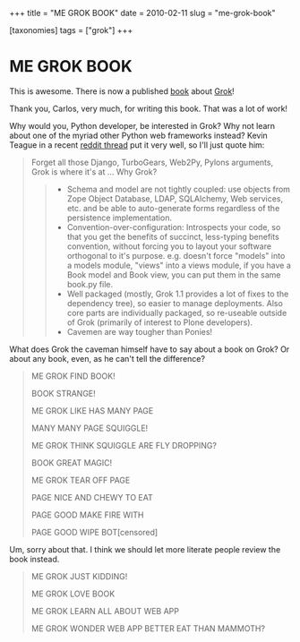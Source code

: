 +++
title = "ME GROK BOOK"
date = 2010-02-11
slug = "me-grok-book"

[taxonomies]
tags = ["grok"]
+++

# ME GROK BOOK

This is awesome. There is now a published
[book](http://www.packtpub.com/grok-1-0-web-development/book?utm_source=faassen.n--tree.net&utm_medium=bookrev&utm_content=blog&utm_campaign=mdb_002451)
about [Grok](http://grok.zope.org)!

Thank you, Carlos, very much, for writing this book. That was a lot of
work!

Why would you, Python developer, be interested in Grok? Why not learn
about one of the myriad other Python web frameworks instead? Kevin
Teague in a recent [reddit
thread](http://www.reddit.com/r/Python/comments/b0hhk/grok_10_web_development_book_published/c0kbwlo)
put it very well, so I'll just quote him:

> Forget all those Django, TurboGears, Web2Py, Pylons arguments, Grok is
> where it's at ... Why Grok?
>
> > - Schema and model are not tightly coupled: use objects from Zope
> >   Object Database, LDAP, SQLAlchemy, Web services, etc. and be able
> >   to auto-generate forms regardless of the persistence
> >   implementation.
> > - Convention-over-configuration: Introspects your code, so that you
> >   get the benefits of succinct, less-typing benefits convention,
> >   without forcing you to layout your software orthogonal to it's
> >   purpose. e.g. doesn't force "models" into a models module, "views"
> >   into a views module, if you have a Book model and Book view, you
> >   can put them in the same book.py file.
> > - Well packaged (mostly, Grok 1.1 provides a lot of fixes to the
> >   dependency tree), so easier to manage deployments. Also core parts
> >   are individually packaged, so re-useable outside of Grok
> >   (primarily of interest to Plone developers).
> > - Cavemen are way tougher than Ponies!

What does Grok the caveman himself have to say about a book on Grok? Or
about any book, even, as he can't tell the difference?

> ME GROK FIND BOOK!
>
> BOOK STRANGE!
>
> ME GROK LIKE HAS MANY PAGE
>
> MANY MANY PAGE SQUIGGLE!
>
> ME GROK THINK SQUIGGLE ARE FLY DROPPING?
>
> BOOK GREAT MAGIC!
>
> ME GROK TEAR OFF PAGE
>
> PAGE NICE AND CHEWY TO EAT
>
> PAGE GOOD MAKE FIRE WITH
>
> PAGE GOOD WIPE BOT\[censored\]

Um, sorry about that. I think we should let more literate people review
the book instead.

> ME GROK JUST KIDDING!
>
> ME GROK LOVE BOOK
>
> ME GROK LEARN ALL ABOUT WEB APP
>
> ME GROK WONDER WEB APP BETTER EAT THAN MAMMOTH?

